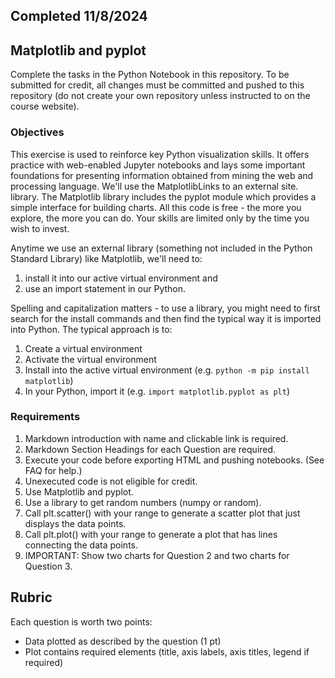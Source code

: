 ## Completed 11/8/2024

## Matplotlib and pyplot

Complete the tasks in the Python Notebook in this repository.
To be submitted for credit, all changes must be committed and pushed to this repository (do not create your own repository unless instructed to on the course website).

### Objectives
This exercise is used to reinforce key Python visualization skills. It offers practice with web-enabled Jupyter notebooks and lays some important foundations for presenting information obtained from mining the web and processing language.  We'll use the MatplotlibLinks to an external site. library. The Matplotlib library includes the pyplot module which provides a simple interface for building charts. All this code is free - the more you explore, the more you can do. Your skills are limited only by the time you wish to invest. 

Anytime we use an external library (something not included in the Python Standard Library) like Matplotlib,  we'll need to:
1. install it into our active virtual environment and
2. use an import statement in our Python. 

Spelling and capitalization matters - to use a library, you might need to first search for the install commands and then find the typical way it is imported into Python. The typical approach is to:
1. Create a virtual environment
2. Activate the virtual environment
3. Install into the active virtual environment (e.g. `python -m pip install matplotlib`)
4. In your Python, import it (e.g. `import matplotlib.pyplot as plt`)

### Requirements
1. Markdown introduction with name and clickable link is required.
2. Markdown Section Headings for each Question are required. 
3. Execute your code before exporting HTML and pushing notebooks. (See FAQ for help.)  
4. Unexecuted code is not eligible for credit.
5. Use Matplotlib and pyplot.
6. Use a library to get random numbers (numpy or random).
7. Call plt.scatter() with your range to generate a scatter plot that just displays the data points.
8. Call plt.plot() with your range to generate a plot that has lines connecting the data points. 
9. IMPORTANT: Show two charts for Question 2 and two charts for Question 3. 

## Rubric

Each question is worth two points: 

* Data plotted as described by the question (1 pt)
* Plot contains required elements (title, axis labels, axis titles, legend if required)
